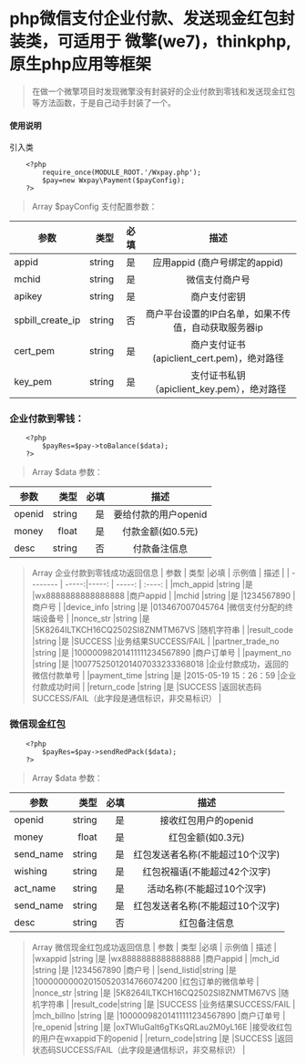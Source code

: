 # php微信支付企业付款、发送现金红包封装类，可适用于 微擎(we7)，thinkphp,原生php应用等框架


> 在做一个微擎项目时发现微擎没有封装好的企业付款到零钱和发送现金红包等方法函数，于是自己动手封装了一个。


#### 使用说明

引入类
```
    <?php
        require_once(MODULE_ROOT.'/Wxpay.php');
        $pay=new Wxpay\Payment($payConfig);
    ?>
```

> Array $payConfig 支付配置参数：

| 参数				| 类型	|必填	|  描述													|
| --------			| -----:|-----:	| :----:												|
|appid				|string	|是		|应用appid (商户号绑定的appid)							|
|mchid				|string	|是		|微信支付商户号											|
|apikey				|string	|是		|商户支付密钥											|
|spbill_create_ip	|string	|否		|商户平台设置的IP白名单，如果不传值，自动获取服务器ip	|
|cert_pem			|string	|是		|商户支付证书(apiclient_cert.pem)，绝对路径				|
|key_pem			|string	|是		|支付证书私钥（apiclient_key.pem），绝对路径			|

### 企业付款到零钱：
```
    <?php
        $payRes=$pay->toBalance($data);
    ?>
```
> Array $data 参数：

| 参数		| 类型	|必填	|  描述					|
| --------	| -----:|-----:	| :----:				|
|openid		|string	|是		|要给付款的用户openid	|
|money		|float	|是		|付款金额(如0.5元)		|
|desc		|string	|否		|付款备注信息			|

> Array  企业付款到零钱成功返回信息
| 参数				| 类型	|必填	| 示例值							| 描述													|
| --------			| -----:|-----:	| -----:							| :----:												|
|mch_appid			|string	|是		|wx8888888888888888					|商户appid												|
|mchid				|string	|是		|1234567890							|商户号													|
|device_info		|string	|是		|013467007045764					|微信支付分配的终端设备号								|
|nonce_str			|string	|是		|5K8264ILTKCH16CQ2502SI8ZNMTM67VS	|随机字符串												|
|result_code		|string	|是		|SUCCESS							|业务结果SUCCESS/FAIL									|
|partner_trade_no	|string	|是		|10000098201411111234567890			|商户订单号												|
|payment_no			|string	|是		|1007752501201407033233368018		|企业付款成功，返回的微信付款单号						|
|payment_time		|string	|是		|2015-05-19 15：26：59				|企业付款成功时间										|
|return_code		|string	|是		|SUCCESS							|返回状态码SUCCESS/FAIL（此字段是通信标识，非交易标识）	|


### 微信现金红包
```
    <?php
        $payRes=$pay->sendRedPack($data);
    ?>
```

> Array $data 参数：

| 参数		| 类型	|必填	|  描述								|
| --------	| -----:|-----:	| :----:							|
|openid		|string	|是		|接收红包用户的openid				|
|money		|float	|是		|红包金额(如0.3元)					|
|send_name	|string	|是		|红包发送者名称(不能超过10个汉字)	|
|wishing	|string	|是		|红包祝福语(不能超过42个汉字)		|
|act_name	|string	|是		|活动名称(不能超过10个汉字)			|
|send_name	|string	|是		|红包发送者名称(不能超过10个汉字)	|
|desc		|string	|否		|红包备注信息						|

> Array  微信现金红包成功返回信息
| 参数		| 类型	|必填	| 示例值							| 描述													|
|wxappid	|string	|是		|wx8888888888888888					|商户appid												|
|mch_id		|string	|是		|1234567890							|商户号													|
|send_listid|string	|是		|100000000020150520314766074200		|红包订单的微信单号										|
|nonce_str	|string	|是		|5K8264ILTKCH16CQ2502SI8ZNMTM67VS	|随机字符串												|
|result_code|string	|是		|SUCCESS							|业务结果SUCCESS/FAIL									|
|mch_billno	|string	|是		|10000098201411111234567890			|商户订单号												|
|re_openid	|string	|是		|oxTWIuGaIt6gTKsQRLau2M0yL16E		|接受收红包的用户在wxappid下的openid					|
|return_code|string	|是		|SUCCESS							|返回状态码SUCCESS/FAIL（此字段是通信标识，非交易标识）	|

